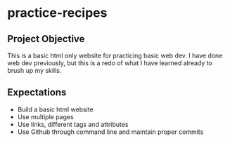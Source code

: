 # practice-recipes

## Project Objective

This is a basic html only website for practicing basic web dev. I have done web dev previously, but this is a redo of what I have learned already to brush up my skills.

## Expectations

- Build a basic html website
- Use multiple pages
- Use links, different tags and attributes
- Use Github through command line and maintain proper commits